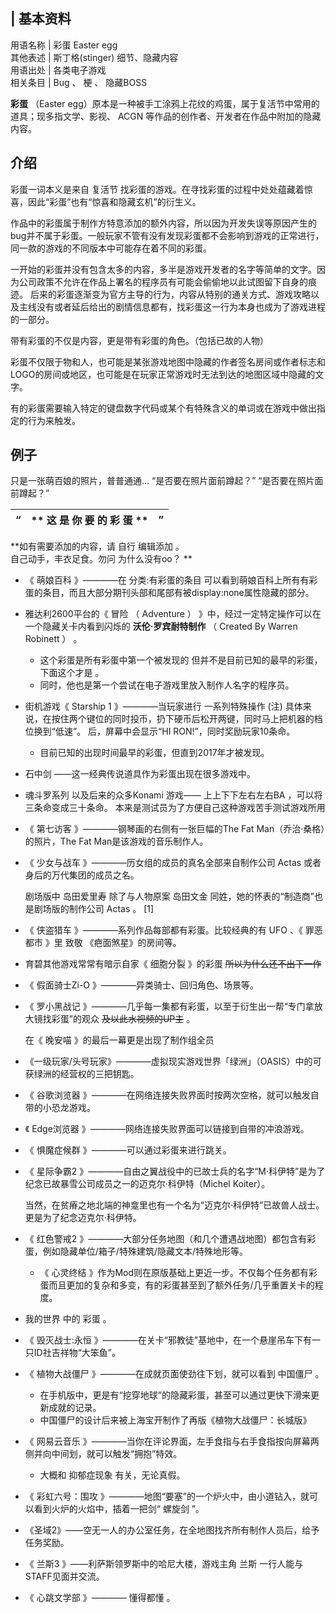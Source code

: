 |  **基本资料**  
---  
用语名称  |  彩蛋  Easter egg   
其他表述  |  斯丁格(stinger)  细节、隐藏内容   
用语出处  |  各类电子游戏   
相关条目  |  Bug  、  梗  、  隐藏BOSS   
  
**彩蛋** （Easter egg）原本是一种被手工涂鸦上花纹的鸡蛋，属于复活节中常用的道具；现多指文学、影视、  ACGN
等作品的创作者、开发者在作品中附加的隐藏内容。

##  介绍

彩蛋一词本义是来自  复活节  找彩蛋的游戏。在寻找彩蛋的过程中处处蕴藏着惊喜，因此“彩蛋”也有“惊喜和隐藏玄机”的衍生义。

作品中的彩蛋属于制作方特意添加的额外内容，所以因为开发失误等原因产生的bug并不属于彩蛋。一般玩家不管有没有发现彩蛋都不会影响到游戏的正常进行，同一款的游戏的不同版本中可能存在着不同的彩蛋。

一开始的彩蛋并没有包含太多的内容，多半是游戏开发者的名字等简单的文字。因为公司政策不允许在作品上署名的程序员有可能会偷偷地以此试图留下自身的痕迹。
后来的彩蛋逐渐变为官方主导的行为，内容从特别的通关方式、游戏攻略以及主线没有或者延后给出的剧情信息都有，找彩蛋这一行为本身也成为了游戏进程的一部分。

带有彩蛋的不仅是内容，更是带有彩蛋的角色。（包括已故的人物）

彩蛋不仅限于物和人，也可能是某张游戏地图中隐藏的作者签名房间或作者标志和LOGO的房间或地区，也可能是在玩家正常游戏时无法到达的地图区域中隐藏的文字。

有的彩蛋需要输入特定的键盘数字代码或某个有特殊含义的单词或在游戏中做出指定的行为来触发。

##  例子

只是一张萌百娘的照片，普普通通...  “是否要在照片面前蹲起？”  “是否要在照片面前蹲起？”

|  “  |  ** 这  是  你  要  的  彩  蛋  ** |  ”   
---|---|---  
  
**如有需要添加的内容，请 自行  编辑添加  。  
自己动手，丰衣足食。勿问  为什么没有oo？  **

  * 《  萌娘百科  》————在  分类:有彩蛋的条目  可以看到萌娘百科上所有有彩蛋的条目，而且大部分期刊头部和尾部有被display:none属性隐藏的部分。 
  * 雅达利2600平台的《  冒险  （  Adventure  ）  》中，经过一定特定操作可以在一个隐藏关卡内看到闪烁的  **沃伦·罗宾耐特制作** （  Created By Warren Robinett  ）  。 
    * 这个彩蛋是所有彩蛋中第一个被发现的  但并不是目前已知的最早的彩蛋，下面这个才是  。 
    * 同时，他也是第一个尝试在电子游戏里放入制作人名字的程序员。 
  * 街机游戏《  Starship 1  》————当玩家进行  一系列特殊操作  (注)  具体来说，在按住两个键位的同时投币，扔下硬币后松开两键，同时马上把机器的档位换到“低速”。  后，屏幕中会显示“HI RON!”，同时奖励玩家10条命。 
    * 目前已知的出现时间最早的彩蛋，但直到2017年才被发现。 
  * 石中剑  ——这一经典传说道具作为彩蛋出现在很多游戏中。 
  * 魂斗罗系列  以及后来的众多Konami 游戏——  上上下下左右左右BA  ，可以将三条命变成三十条命。  本来是测试员为了方便自己这种游戏苦手测试游戏所用 
  * 《  第七访客  》————钢琴画的右侧有一张巨幅的The Fat Man（乔治·桑格）的照片，The Fat Man是该游戏的音乐制作人。 
  * 《  少女与战车  》————历女组的成员的真名全部来自制作公司  Actas  或者身后的万代集团的成员之名。 

     剧场版中  岛田爱里寿  除了与人物原案  岛田文金  同姓，她的怀表的“制造商”也是剧场版的制作公司  Actas  。  [1] 

  * 《  侠盗猎车  》————系列作品每部都有彩蛋。比较经典的有  UFO  、《  罪恶都市  》里  致敬  《疤面煞星》的房间等。 
  * 育碧其他游戏常常有暗示自家《  细胞分裂  》的彩蛋 ~~所以为什么还不出下一作~~
  * 《  假面骑士Zi-O  》————异类骑士、回归角色、场景等。 
  * 《  罗小黑战记  》————几乎每一集都有彩蛋，以至于衍生出一帮“专门拿放大镜找彩蛋”的观众 ~~及以此水视频的UP主~~ 。 

     在《  晚安喵  》的最后一幕更是出现了制作组全员 

  * 《一级玩家/头号玩家》————虚拟现实游戏世界「绿洲」（OASIS）中的可获绿洲的经营权的三把钥匙。 
  * 《  谷歌浏览器  》————在网络连接失败界面时按两次空格，就可以触发自带的小恐龙游戏。 
  * 《  Edge浏览器  》————网络连接失败界面可以链接到自带的冲浪游戏。 
  * 《  惧魔症候群  》————可以通过彩蛋来进行跳关。 
  * 《  星际争霸2  》————自由之翼战役中的已故士兵的名字“M·科伊特”是为了纪念已故暴雪公司成员之一的迈克尔·科伊特（Michel Koiter）。 

     当然，在贫瘠之地北端的神龛里也有一个名为“迈克尔·科伊特”已故兽人战士。更是为了纪念迈克尔·科伊特。 

  * 《  红色警戒2  》————大部分任务地图（和几个遭遇战地图）都包含有彩蛋，例如隐藏单位/箱子/特殊建筑/隐藏文本/特殊地形等。 
    * 《  心灵终结  》作为Mod则在原版基础上更近一步。不仅每个任务都有彩蛋而且更加的复杂和多变，有的彩蛋甚至到了额外任务/几乎重置关卡的程度。 
  * 我的世界  中的  彩蛋  。 
  * 《  毁灭战士:永恒  》————在关卡“邪教徒”基地中，在一个悬崖吊车下有一只ID社吉祥物“大笨鱼”。 
  * 《  植物大战僵尸  》————在成就页面使劲往下划，就可以看到  中国僵尸  。 
    * 在手机版中，更是有“挖穿地球”的隐藏彩蛋，甚至可以通过更快下滑来更新成就的记录。 
    * 中国僵尸的设计后来被上海宝开制作了再版《植物大战僵尸：长城版》 
  * 《  网易云音乐  》————当你在评论界面，左手食指与右手食指按向屏幕两侧并向中间划，就可以触发“拥抱”特效。 
    * 大概和  抑郁症现象  有关，无论真假。 
  * 《  彩虹六号：围攻  》————地图“要塞”的一个炉火中，由小道钻入，就可以看到火炉的火焰中，插着一把剑“  螺旋剑  ”。 
  * 《圣域2》——空无一人的办公室任务，在全地图找齐所有制作人员后，给予任务奖励。 
  * 《  兰斯3  》——利萨斯领罗斯中的哈尼大楼，游戏主角  兰斯  一行人能与STAFF见面并交流。 
  * 《  心跳文学部  》————  懂得都懂  。 